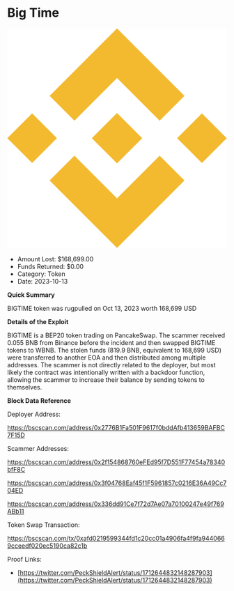 # Big Time
![Big Time](/rektimages/Big-Time-Token-Rugpull.png)
- Amount Lost: $168,699.00
- Funds Returned: $0.00
- Category: Token
- Date: 2023-10-13

**Quick Summary**

BIGTIME token was rugpulled on Oct 13, 2023 worth 168,699 USD

  


 **Details of the Exploit**

BIGTIME is a BEP20 token trading on PancakeSwap. The scammer received 0.055 BNB from Binance before the incident and then swapped BIGTIME tokens to WBNB. The stolen funds (819.9 BNB, equivalent to 168,699 USD) were transferred to another EOA and then distributed among multiple addresses. The scammer is not directly related to the deployer, but most likely the contract was intentionally written with a backdoor function, allowing the scammer to increase their balance by sending tokens to themselves.

  


 **Block Data Reference**

Deployer Address:

https://bscscan.com/address/0x2776B1Fa501F9617f0bddAfb413659BAFBC7F15D

  


Scammer Addresses:

https://bscscan.com/address/0x2f154868760eFEd95f7D551F77454a78340bfF8C

https://bscscan.com/address/0x3f04768Eaf45f1F5961857c0216E36A49Cc704ED

https://bscscan.com/address/0x336dd91Ce7f72d7Ae07a70100247e49f769ABb11

  


Token Swap Transaction:

https://bscscan.com/tx/0xafd0219599344fd1c20cc01a4906fa4f9fa9440669cceedf020ec5190ca82c1b


Proof Links:
- [https://twitter.com/PeckShieldAlert/status/1712644832148287903](https://twitter.com/PeckShieldAlert/status/1712644832148287903)


